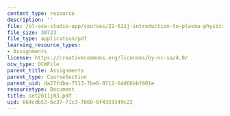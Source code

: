 ```yaml
---
content_type: resource
description: ''
file: /ol-ocw-studio-app/courses/22-611j-introduction-to-plasma-physics-i-fall-2003/664cdb536c3771c378606f4359349c22_set2611j03.pdf
file_size: 30723
file_type: application/pdf
learning_resource_types:
- Assignments
license: https://creativecommons.org/licenses/by-nc-sa/4.0/
ocw_type: OCWFile
parent_title: Assignments
parent_type: CourseSection
parent_uid: da27fdba-7513-7be0-9712-64d66bbf801e
resourcetype: Document
title: set2611j03.pdf
uid: 664cdb53-6c37-71c3-7860-6f4359349c22
---
```


